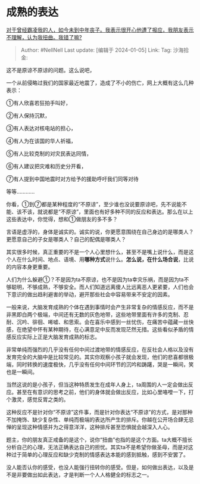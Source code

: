 # 成熟的表达

[对于曾经霸凌我的人，如今未到中年丧子。我表示很开心他遭了报应，我朋友表示不理解，认为我扭曲。我错了嘛?](https://www.zhihu.com/question/614625030/answer/3350506141)

> Author: #NellNell
> Last update: [编辑于 2024-01-05]
> Link:
> Tag:
> 沙海拾金:

这不是原谅不原谅的问题。这么说吧，

一个从前侵略过我们的国家最近地震了，造成了不小的伤亡，网上大概有这么几种表示：

①有人欣喜若狂拍手叫好，

②有人保持沉默，

③有人表达对核电站的担心，

④有人为在该国的华人祈福，

⑤有人比较克制的对灾民表达同情，

⑥有人建议把灾难和历史分开看，

⑦有人提到中国地震时对方给予的援助呼吁我们同等对待

等等…………

你看，①到⑦都是某种程度的“不原谅”，至少谁也没说要原谅吧，先不说能不能、该不该，就说都是“不原谅”，里面也有好多种不同的反应和表达。那么在以上这些表达中，你觉得，想和①做朋友的多不多？

言语是虚浮的，身体是诚实的。诚实的说，你更愿意围绕在自己身边的是哪类人？更愿意自己的子女是哪类人？自己的配偶是哪类人？

其实很多时候，真正重要的不是一个人心里想什么，甚至不是嘴上说什么，而是这个人在什么时间、地点、语境、用**哪种方式**说什么。**怎么说，在什么场合说**，比说的内容本身更重要。

人们为什么躲避①？不是因为ta不原谅，也不是因为ta幸灾乐祸，而是因为ta不够聪明，不够成熟，不够安全。而人们知道远离傻人比远离恶人更紧要，人们也会下意识的做出趋利避害的举动，避开那些社会中容易带来不安定的因素。

一般来说，大脑发育成熟的个体在遇到事情时会产生非常复杂的情感反应，而不是非黑即白两个极端，中间还有无数的灰色地带，这些地带里面有许多的克制、忍耐、沉吟、徘徊、唏嘘、和思索。会在喜乐中感到一丝忧伤，在痛苦中蕴藏一丝快感，在绝望中怀有某种期待，在心满意足中反而发现茫然无措。这些看似矛盾的情感反应实际上正是大脑发育成熟的标志。

非常单纯而强烈的几乎没有任何中间过渡地带的情感反应，在反社会人格以及没有发育完全的大脑中是比较常见的。其实你观察小孩子就会发现，他们的悲喜都很极端，同时转换的速度极快，几乎没有任何中间环节的沉吟和踌躇，哭是一瞬间，笑也是一瞬间。

当然这说的是小孩子，但当这种特质发生在成年人身上，ta周围的人一定会做出反应。甚至在有意识的思考之前，他们的身体就会做出反应，比如心里咯噔一下，打个激灵，感觉反胃之类的。

这种反应不是针对你“不原谅”这件事，而是针对你表达“不原谅”的方式，是对那种不加掩饰、缺少复杂性、单纯而极端的表达所产生的排斥。你越在公开场合肆无忌惮的呈现这种情感并为之得意洋洋，这种排斥甚至恐惧就会越深入人心。

题主，你的朋友真正戒备的是这个，说你“扭曲”也指的是这个方面。ta大概不擅长分析自己的心理，无法正确表达自己的担忧。其实ta不是希望你做圣母，而是对这种过于简单的心理反应和缺少克制的情感表达本能的感到抵触，感到不安罢了。

没人能否认你的感受，也没人能强行扭转你的感受。但是，如何做出表达，以及是不是非要做出如此表达，才是判断一个人人格健全的标志之一。

